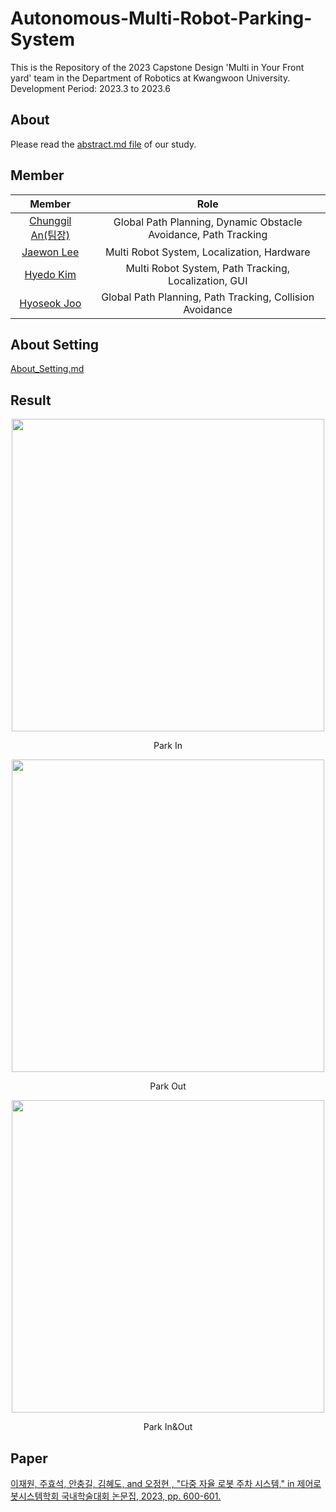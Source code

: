 # Autonomous-Multi-Robot-Parking-System

This is the Repository of the 2023 Capstone Design 'Multi in Your Front yard' team in the Department of Robotics at Kwangwoon University.<br>
Development Period: 2023.3 to 2023.6

## About
Please read the [abstract.md file](./abstract.md) of our study.

## Member

|Member|Role|
|:---:|:---:|
|[Chunggil An(팀장)](https://github.com/chunggilan)|Global Path Planning, Dynamic Obstacle Avoidance, Path Tracking|
|[Jaewon Lee](https://github.com/Lee-JaeWon)|Multi Robot System, Localization, Hardware|
|[Hyedo Kim](https://github.com/KIM-HYEDO)|Multi Robot System, Path Tracking, Localization, GUI|
|[Hyoseok Joo](https://github.com/JooHyoSeok)|Global Path Planning, Path Tracking, Collision Avoidance|  

## About Setting
[About_Setting.md](./About_Setting/)

## Result
<p align="center"><img src="./gif/parkin720.gif" width="500px"></p>  
<p align="center"> Park In </p>   
<p align="center"><img src="./gif/parkout720.gif" width="500px"></p>  
<p align="center"> Park Out </p>   
<p align="center"><img src="./gif/parkinout720.gif" width="500px"></p>  
<p align="center"> Park In&Out </p>

## Paper
[이재원, 주효석, 안충길, 김혜도, and 오정현 , "다중 자율 로봇 주차 시스템," in 제어로봇시스템학회 국내학술대회 논문집, 2023, pp. 600-601.](https://www.dbpia.co.kr/journal/articleDetail?nodeId=NODE11480481)
